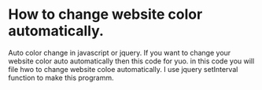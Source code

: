 # How to change website color automatically.
Auto color change in javascript or jquery. If you want to change your website color auto automatically then this code for yuo. in this code you will file hwo to change website coloe automatically. I use jquery setInterval function to make this programm.
